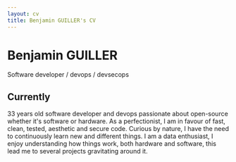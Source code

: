 ```yaml
---
layout: cv
title: Benjamin GUILLER's CV
---
```

# Benjamin GUILLER
Software developer / devops / devsecops

## Currently

33 years old software developer and devops passionate about open-source whether it's software or hardware.
As a perfectionist, I am in favour of fast, clean, tested, aesthetic and secure code.
Curious by nature, I have the need to continuously learn new and different things.
I am a data enthusiast, I enjoy understanding how things work, both hardware and software, this lead me to several projects gravitating around it.
